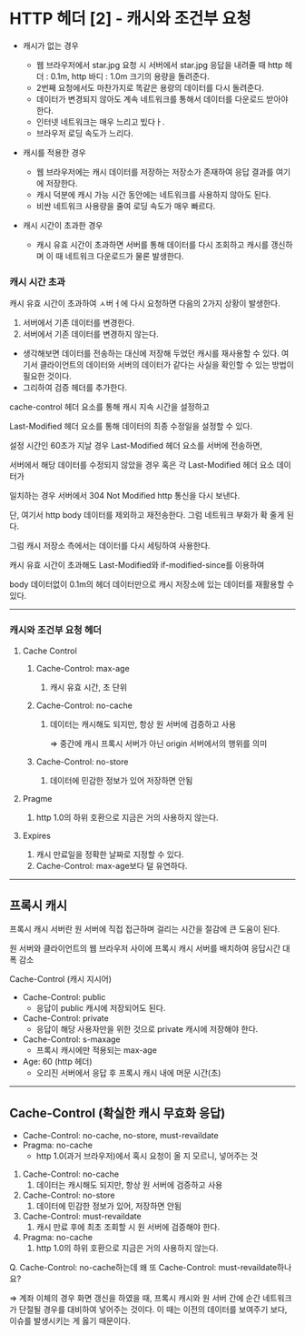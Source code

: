 # HTTP 헤더 [2] - 캐시와 조건부 요청

- 캐시가 없는 경우
    - 웹 브라우저에서 star.jpg 요청 시 서버에서 star.jpg 응답을 내려줄 때 
    http 헤더 : 0.1m, http 바디 : 1.0m 크기의 용량을 돌려준다.
    - 2번째 요청에서도 마찬가지로 똑같은 용량의 데이터를 다시 돌려준다.
    - 데이터가 변경되지 않아도 계속 네트워크를 통해서 데이터를 다운로드 받아야 한다.
    - 인터넷 네트워크는 매우 느리고 빘다ㅏ.
    - 브라우저 로딩 속도가 느리다.

- 캐시를 적용한 경우
    - 웹 브라우저에는 캐시 데이터를 저장하는 저장소가 존재하여 응답 결과를 여기에 저장한다.
    - 캐시 덕분에 캐시 가능 시간 동안에는 네트워크를 사용하지 않아도 된다.
    - 비싼 네트워크 사용량을 줄여 로딩 속도가 매우 빠르다.

- 캐시 시간이 초과한 경우
    - 캐시 유효 시간이 초과하면 서버를 통해 데이터를 다시 조회하고 캐시를 갱신하며 이 때 네트워크 다운로드가 물론 발생한다.

### 캐시 시간 초과

캐시 유효 시간이 초과하여 ㅅ버ㅓ에 다시 요청하면 다음의 2가지 상황이 발생한다. 

1. 서버에서 기존 데이터를 변경한다. 
2. 서버에서 기존 데이터를 변경하지 않는다. 

- 생각해보면 데이터를 전송하는 대신에 저장해 두었던 캐시를 재사용할 수 있다. 여기서 클라이언트의 데이터와 서버의 데이터가 같다는 사실을 확인할 수 있는 방법이 필요한 것이다.
- 그리하여 검증 헤더를 추가한다.

cache-control 헤더 요소를 통해 캐시 지속 시간을 설정하고

Last-Modified 헤더 요소를 통해 데이터의 최종 수정일을 설정할 수 있다. 

설정 시간인 60초가 지날 경우 Last-Modified 헤더 요소를 서버에 전송하면, 

서버에서 해당 데이터를 수정되지 않았을 경우 혹은 각 Last-Modified 헤더 요소 데이터가 

일치하는 경우 서버에서 304 Not Modified http 통신을 다시 보낸다. 

단, 여기서 http body 데이터를 제외하고 재전송한다. 그럼 네트워크 부화가 확 줄게 된다. 

그럼 캐시 저장소 측에서는 데이터를 다시 세팅하여 사용한다. 

캐시 유효 시간이 초과해도 Last-Modified와 if-modified-since를 이용하여 

body 데이터없이 0.1m의 헤더 데이터만으로 캐시 저장소에 있는 데이터를 재활용할 수 있다. 

---

### 캐시와 조건부 요청 헤더

1. Cache Control
    1. Cache-Control: max-age
        1. 캐시 유효 시간, 초 단위
    2. Cache-Control: no-cache
        1. 데이터는 캐시해도 되지만, 항상 원 서버에 검증하고 사용
            
            ⇒ 중간에 캐시 프록시 서버가 아닌 origin 서버에서의 행위를 의미
            
    3. Cache-Control: no-store
        1. 데이터에 민감한 정보가 있어 저장하면 안됨
        
2. Pragme
    1. http 1.0의 하위 호환으로 지금은 거의 사용하지 않는다. 
    
3. Expires
    1. 캐시 만료일을 정확한 날짜로 지정할 수 있다. 
    2. Cache-Control: max-age보다 덜 유연하다. 

---

## 프록시 캐시

프록시 캐시 서버란 원 서버에 직접 접근하며 걸리는 시간을 절감에 큰 도움이 된다. 

원 서버와 클라이언트의 웹 브라우저 사이에 프록시 캐시 서버를 배치하여 응답시간 대폭 감소

Cache-Control (캐시 지시어)

- Cache-Control: public
    - 응답이 public 캐시에 저장되어도 된다.
- Cache-Control: private
    - 응답이 해당 사용자만을 위한 것으로 private  캐시에 저장해야 한다.
- Cache-Control: s-maxage
    - 프록시 캐시에만 적용되는 max-age
- Age: 60 (http 헤더)
    - 오리진 서버에서 응답 후 프록시 캐시 내에 머문 시간(초)

---

## Cache-Control (확실한 캐시 무효화 응답)

- Cache-Control: no-cache, no-store, must-revaildate
- Pragma: no-cache
    - http 1.0(과거 브라우저)에서 혹시 요청이 올 지 모르니, 넣어주는 것
    
1. Cache-Control: no-cache
    1. 데이터는 캐시해도 되지만, 항상 원 서버에 검증하고 사용
2. Cache-Control: no-store
    1. 데이터에 민감한 정보가 있어, 저장하면 안됨
3. Cache-Control: must-revaildate
    1. 캐시 만료 후에 최초 조회할 시 원 서버에 검증해야 한다. 
4. Pragma: no-cache
    1. http 1.0의 하위 호환으로 지금은 거의 사용하지 않는다. 

Q. Cache-Control: no-cache하는데 왜 또 Cache-Control: must-revaildate하나요?

⇒ 계좌 이체의 경우 화면 갱신을 하였을 때, 프록시 캐시와 원 서버 간에 순간 네트워크가 단절될 경우를 대비하여 넣어주는 것이다. 이 때는 이전의 데이터를 보여주기 보다, 이슈를 발생시키는 게 옳기 때문이다.
